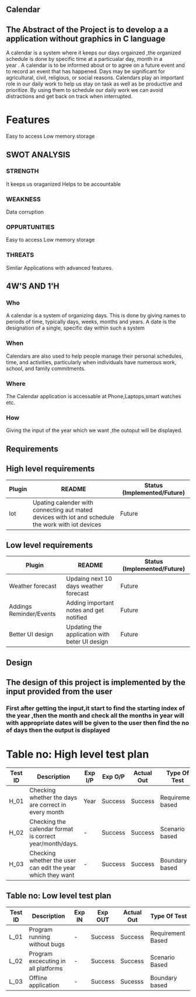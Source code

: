 ## Calendar
## The Abstract of the Project is to develop a a application without graphics in C language  

A calendar is a system where it keeps our days orgainzed ,the organized schedule is done by specific time at a particualar day, month in a  
year . A calendar is to be informed about or to agree on a future event and to record an event that has happened. Days may be significant for agricultural, civil, religious, or social reasons. Calendars play an important role in our daily work to help us stay on task as well as be productive and prioritize. By using them to schedule our daily work we can avoid distractions and get back on track when interrupted.

# Features
Easy to access 
Low memory storage

## SWOT ANALYSIS
### STRENGTH
It keeps us oraganized
Helps to be accountable

### WEAKNESS
Data corruption

### OPPURTUNITIES
Easy to access
Low memory storage

### THREATS
Similar Applications with advanced features.

## 4W'S AND 1'H
### Who
A calendar is a system of organizing days. This is done by giving names to periods of time, typically days, weeks, months and years. A date is the designation of a single, specific day within such a system

### When
Calendars are also used to help people manage their personal schedules, time, and activities, particularly when individuals have numerous work, school, and family commitments.

### Where
The Calendar application  is accessable at Phone,Laptops,smart watches etc.

### How
Giving the input of the year which we want ,the outoput will be displayed.

## Requirements 
## High level requirements
| Plugin | README | Status (Implemented/Future) |
|----------|--------|-------------------------|
|Iot |Upating calender with connecting aut mated devices  with iot and schedule the work with iot devices |Future |

## Low level requirements
|Plugin | README | Status (Implemented/Future)  |
|-----------|----------|--------------------|
|Weather forecast |Updaing next 10 days weather forecast |Future |
| Addings Reminder/Events|Adding important notes and get notified |Future |
|Better UI design |Updating the application with beter UI design |Future |

## Design
## The design of this project is implemented by the input provided  from the  user
### First after getting the input,it start to find the starting index of the year ,then the month and check all the months in year will with appropriate dates will be given to the user then find the no of days then the output is displayed

# Table no: High level test plan

| **Test ID** | **Description**                                              | **Exp I/P** | **Exp O/P** | **Actual Out** |**Type Of Test**  |    
|-------------|--------------------------------------------------------------|------------|-------------|----------------|------------------|
|  H_01       |Checking whether the days are correct in every month |Year|Success|Success|Requirement based|
|  H_02       |Checking the calendar format is correct year/month/days.|-|Success|Success|Scenario based|
|  H_03        |Checking whether the user can edit the year which they want|-|Success|Success|Boundary based|

## Table no: Low level test plan

| **Test ID** | **Description**                                              | **Exp IN** | **Exp OUT** | **Actual Out** |**Type Of Test**  |    
|-------------|--------------------------------------------------------------|------------|-------------|----------------|------------------|
|  L_01      |Program running without bugs|-|Success|Success|Requirement Based|
|  L_02      |Program excecuting in all platforms|-|Success|Success|Scenario Based|
|  L_03      |Offline application |-|Success|Sucesss|Boundary based|

